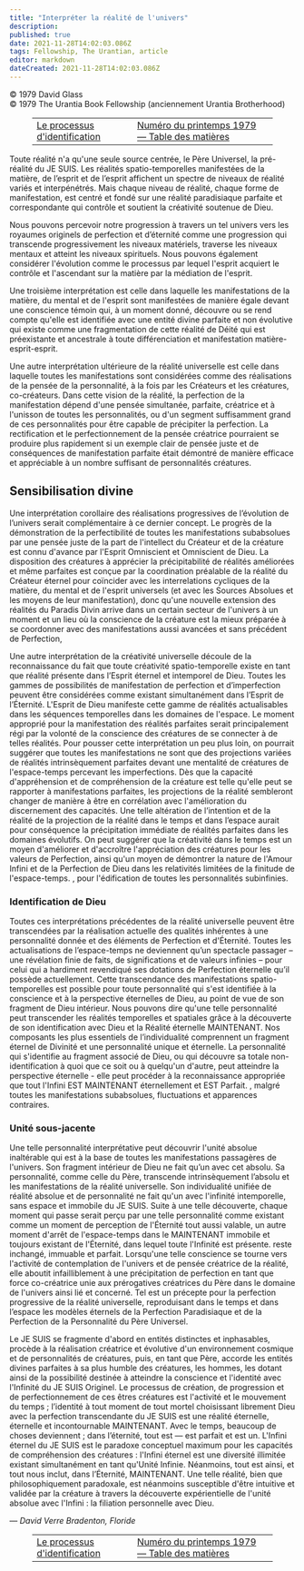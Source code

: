 ```yaml
---
title: "Interpréter la réalité de l'univers"
description: 
published: true
date: 2021-11-28T14:02:03.086Z
tags: Fellowship, The Urantian, article
editor: markdown
dateCreated: 2021-11-28T14:02:03.086Z
---
```


<p class="v-card v-sheet theme--light grey lighten-3 px-2">© 1979 David Glass<br>© 1979 The Urantia Book Fellowship (anciennement Urantia Brotherhood)</p>
<figure class="table chapter-navigator">
  <table>
    <tbody>
      <tr>
        <td>
        <a href="/fr/article/Henry_Begemann/The_Identification_Process">
          <span class="mdi mdi-arrow-left-drop-circle"></span><span class="pl-2">Le processus d'identification</span>
        </a>
        </td>
        <td>
        <a href="/fr/index/articles_the_urantian#numéro-du-printemps-1979">
          <span class="mdi mdi-book-open-variant"></span><span class="pl-2">Numéro du printemps 1979 — Table des matières</span>
        </a>
        </td>
        <td>
        </td>
      </tr>
    </tbody>
  </table>
</figure>



Toute réalité n'a qu'une seule source centrée, le Père Universel, la pré-réalité du JE SUIS. Les réalités spatio-temporelles manifestées de la matière, de l’esprit et de l’esprit affichent un spectre de niveaux de réalité variés et interpénétrés. Mais chaque niveau de réalité, chaque forme de manifestation, est centré et fondé sur une réalité paradisiaque parfaite et correspondante qui contrôle et soutient la créativité soutenue de Dieu.

Nous pouvons percevoir notre progression à travers un tel univers vers les royaumes originels de perfection et d’éternité comme une progression qui transcende progressivement les niveaux matériels, traverse les niveaux mentaux et atteint les niveaux spirituels. Nous pouvons également considérer l'évolution comme le processus par lequel l'esprit acquiert le contrôle et l'ascendant sur la matière par la médiation de l'esprit.

Une troisième interprétation est celle dans laquelle les manifestations de la matière, du mental et de l'esprit sont manifestées de manière égale devant une conscience témoin qui, à un moment donné, découvre ou se rend compte qu'elle est identifiée avec une entité divine parfaite et non évolutive qui existe comme une fragmentation de cette réalité de Déité qui est préexistante et ancestrale à toute différenciation et manifestation matière-esprit-esprit.

Une autre interprétation ultérieure de la réalité universelle est celle dans laquelle toutes les manifestations sont considérées comme des réalisations de la pensée de la personnalité, à la fois par les Créateurs et les créatures, co-créateurs. Dans cette vision de la réalité, la perfection de la manifestation dépend d'une pensée simultanée, parfaite, créatrice et à l'unisson de toutes les personnalités, ou d'un segment suffisamment grand de ces personnalités pour être capable de précipiter la perfection. La rectification et le perfectionnement de la pensée créatrice pourraient se produire plus rapidement si un exemple clair de pensée juste et de conséquences de manifestation parfaite était démontré de manière efficace et appréciable à un nombre suffisant de personnalités créatures.

## Sensibilisation divine

Une interprétation corollaire des réalisations progressives de l’évolution de l’univers serait complémentaire à ce dernier concept. Le progrès de la démonstration de la perfectibilité de toutes les manifestations subabsolues par une pensée juste de la part de l'intellect du Créateur et de la créature est connu d'avance par l'Esprit Omniscient et Omniscient de Dieu. La disposition des créatures à apprécier la précipitabilité de réalités améliorées et même parfaites est conçue par la coordination préalable de la réalité du Créateur éternel pour coïncider avec les interrelations cycliques de la matière, du mental et de l'esprit universels (et avec les Sources Absolues et les moyens de leur manifestation), donc qu'une nouvelle extension des réalités du Paradis Divin arrive dans un certain secteur de l'univers à un moment et un lieu où la conscience de la créature est la mieux préparée à se coordonner avec des manifestations aussi avancées et sans précédent de Perfection,

Une autre interprétation de la créativité universelle découle de la reconnaissance du fait que toute créativité spatio-temporelle existe en tant que réalité présente dans l’Esprit éternel et intemporel de Dieu. Toutes les gammes de possibilités de manifestation de perfection et d’imperfection peuvent être considérées comme existant simultanément dans l’Esprit de l’Éternité. L'Esprit de Dieu manifeste cette gamme de réalités actualisables dans les séquences temporelles dans les domaines de l'espace. Le moment approprié pour la manifestation des réalités parfaites serait principalement régi par la volonté de la conscience des créatures de se connecter à de telles réalités. Pour pousser cette interprétation un peu plus loin, on pourrait suggérer que toutes les manifestations ne sont que des projections variées de réalités intrinsèquement parfaites devant une mentalité de créatures de l'espace-temps percevant les imperfections. Dès que la capacité d'appréhension et de compréhension de la créature est telle qu'elle peut se rapporter à manifestations parfaites, les projections de la réalité sembleront changer de manière à être en corrélation avec l'amélioration du discernement des capacités. Une telle altération de l’intention et de la réalité de la projection de la réalité dans le temps et dans l’espace aurait pour conséquence la précipitation immédiate de réalités parfaites dans les domaines évolutifs. On peut suggérer que la créativité dans le temps est un moyen d'améliorer et d'accroître l'appréciation des créatures pour les valeurs de Perfection, ainsi qu'un moyen de démontrer la nature de l'Amour Infini et de la Perfection de Dieu dans les relativités limitées de la finitude de l'espace-temps. , pour l'édification de toutes les personnalités subinfinies.

### Identification de Dieu

Toutes ces interprétations précédentes de la réalité universelle peuvent être transcendées par la réalisation actuelle des qualités inhérentes à une personnalité donnée et des éléments de Perfection et d'Éternité. Toutes les actualisations de l’espace-temps ne deviennent qu’un spectacle passager – une révélation finie de faits, de significations et de valeurs infinies – pour celui qui a hardiment revendiqué ses dotations de Perfection éternelle qu’il possède actuellement. Cette transcendance des manifestations spatio-temporelles est possible pour toute personnalité qui s'est identifiée à la conscience et à la perspective éternelles de Dieu, au point de vue de son fragment de Dieu intérieur. Nous pouvons dire qu'une telle personnalité peut transcender les réalités temporelles et spatiales grâce à la découverte de son identification avec Dieu et la Réalité éternelle MAINTENANT. Nos composants les plus essentiels de l’individualité comprennent un fragment éternel de Divinité et une personnalité unique et éternelle. La personnalité qui s'identifie au fragment associé de Dieu, ou qui découvre sa totale non-identification à quoi que ce soit ou à quelqu'un d'autre, peut atteindre la perspective éternelle - elle peut procéder à la reconnaissance appropriée que tout l'Infini EST MAINTENANT éternellement et EST Parfait. , malgré toutes les manifestations subabsolues, fluctuations et apparences contraires.

### Unité sous-jacente

Une telle personnalité interprétative peut découvrir l'unité absolue inaltérable qui est à la base de toutes les manifestations passagères de l'univers. Son fragment intérieur de Dieu ne fait qu’un avec cet absolu. Sa personnalité, comme celle du Père, transcende intrinsèquement l’absolu et les manifestations de la réalité universelle. Son individualité unifiée de réalité absolue et de personnalité ne fait qu'un avec l'infinité intemporelle, sans espace et immobile du JE SUIS. Suite à une telle découverte, chaque moment qui passe serait perçu par une telle personnalité comme existant comme un moment de perception de l'Éternité tout aussi valable, un autre moment d'arrêt de l'espace-temps dans le MAINTENANT immobile et toujours existant de l'Éternité, dans lequel toute l'Infinité est présente. reste inchangé, immuable et parfait. Lorsqu'une telle conscience se tourne vers l'activité de contemplation de l'univers et de pensée créatrice de la réalité, elle aboutit infailliblement à une précipitation de perfection en tant que force co-créatrice unie aux prérogatives créatrices du Père dans le domaine de l'univers ainsi lié et concerné. Tel est un précepte pour la perfection progressive de la réalité universelle, reproduisant dans le temps et dans l’espace les modèles éternels de la Perfection Paradisiaque et de la Perfection de la Personnalité du Père Universel.

Le JE SUIS se fragmente d'abord en entités distinctes et inphasables, procède à la réalisation créatrice et évolutive d'un environnement cosmique et de personnalités de créatures, puis, en tant que Père, accorde les entités divines parfaites à sa plus humble des créatures, les hommes, les dotant ainsi de la possibilité destinée à atteindre la conscience et l'identité avec l'Infinité du JE SUIS Originel. Le processus de création, de progression et de perfectionnement de ces êtres créatures est l'activité et le mouvement du temps ; l’identité à tout moment de tout mortel choisissant librement Dieu avec la perfection transcendante du JE SUIS est une réalité éternelle, éternelle et incontournable MAINTENANT. Avec le temps, beaucoup de choses deviennent ; dans l’éternité, tout est — est parfait et est un. L'Infini éternel du JE SUIS est le paradoxe conceptuel maximum pour les capacités de compréhension des créatures : l'Infini éternel est une diversité illimitée existant simultanément en tant qu'Unité Infinie. Néanmoins, tout est ainsi, et tout nous inclut, dans l’Éternité, MAINTENANT. Une telle réalité, bien que philosophiquement paradoxale, est néanmoins susceptible d'être intuitive et validée par la créature à travers la découverte expérientielle de l'unité absolue avec l'Infini : la filiation personnelle avec Dieu.

— _David Verre_
_Bradenton, Floride_



<figure class="table chapter-navigator">
  <table>
    <tbody>
      <tr>
        <td>
        <a href="/fr/article/Henry_Begemann/The_Identification_Process">
          <span class="mdi mdi-arrow-left-drop-circle"></span><span class="pl-2">Le processus d'identification</span>
        </a>
        </td>
        <td>
        <a href="/fr/index/articles_the_urantian#numéro-du-printemps-1979">
          <span class="mdi mdi-book-open-variant"></span><span class="pl-2">Numéro du printemps 1979 — Table des matières</span>
        </a>
        </td>
        <td>
        </td>
      </tr>
    </tbody>
  </table>
</figure>
